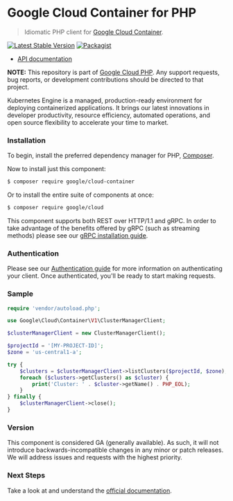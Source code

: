 # Google Cloud Container for PHP

> Idiomatic PHP client for [Google Cloud Container](https://cloud.google.com/kubernetes-engine/).

[![Latest Stable Version](https://poser.pugx.org/google/cloud-container/v/stable)](https://packagist.org/packages/google/cloud-container) [![Packagist](https://img.shields.io/packagist/dm/google/cloud-container.svg)](https://packagist.org/packages/google/cloud-container)

* [API documentation](http://googleapis.github.io/google-cloud-php/#/docs/cloud-container/latest)

**NOTE:** This repository is part of [Google Cloud PHP](https://github.com/googleapis/google-cloud-php). Any
support requests, bug reports, or development contributions should be directed to
that project.

Kubernetes Engine is a managed, production-ready environment for deploying containerized applications. It brings our
latest innovations in developer productivity, resource efficiency, automated operations, and open source flexibility to
accelerate your time to market.

### Installation

To begin, install the preferred dependency manager for PHP, [Composer](https://getcomposer.org/).

Now to install just this component:

```sh
$ composer require google/cloud-container
```

Or to install the entire suite of components at once:

```sh
$ composer require google/cloud
```

This component supports both REST over HTTP/1.1 and gRPC. In order to take advantage of the benefits offered by gRPC (such as streaming methods)
please see our [gRPC installation guide](https://cloud.google.com/php/grpc).

### Authentication

Please see our [Authentication guide](https://github.com/googleapis/google-cloud-php/blob/main/AUTHENTICATION.md) for more information
on authenticating your client. Once authenticated, you'll be ready to start making requests.

### Sample

```php
require 'vendor/autoload.php';

use Google\Cloud\Container\V1\ClusterManagerClient;

$clusterManagerClient = new ClusterManagerClient();

$projectId = '[MY-PROJECT-ID]';
$zone = 'us-central1-a';

try {
    $clusters = $clusterManagerClient->listClusters($projectId, $zone);
    foreach ($clusters->getClusters() as $cluster) {
        print('Cluster: ' . $cluster->getName() . PHP_EOL);
    }
} finally {
    $clusterManagerClient->close();
}
```

### Version

This component is considered GA (generally available). As such, it will not introduce backwards-incompatible changes in
any minor or patch releases. We will address issues and requests with the highest priority.

### Next Steps

Take a look at and understand the [official documentation](https://cloud.google.com/kubernetes-engine/docs).
